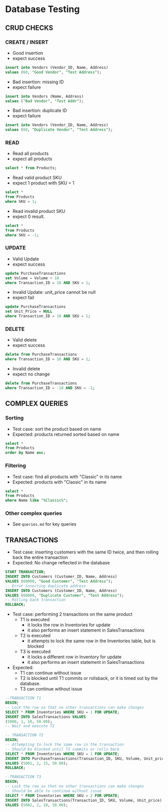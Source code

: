 # Database Testing
## CRUD CHECKS
### CREATE / INSERT

- Good insertion
- expect success
```SQL
insert into Vendors (Vendor_ID, Name, Address)
values (60, "Good Vendor", "Test Address");
```

- Bad insertion: missing ID
- expect failure
```SQL
insert into Vendors (Name, Address)
values ("Bad Vendor", "Test Addr");
```

- Bad insertion: duplicate ID
- expect failure
```SQL
insert into Vendors (Vendor_ID, Name, Address)
values (60, "Duplicate Vendor", "Test Address");
```

### READ
- Read all products
- expect all products
```SQL
select * from Products;
```

- Read valid product SKU
- expect 1 product with SKU = 1
```SQL
select *
from Products
where SKU = 1;
```

- Read invalid product SKU
- expect 0 result.
```SQL
select *
from Products
where SKU = -1;
```

### UPDATE
- Valid Update
- expect success 
```SQL
update PurchaseTransactions
set Volume = Volume + 10
where Transaction_ID = 10 AND SKU = 1;
```

- Invalid Update: unit_price cannot be null
- expect fail
```SQL
update PurchaseTransactions
set Unit_Price = NULL
where Transaction_ID = 10 AND SKU = 1;
```

### DELETE

- Valid delete
- expect success
```SQL
delete from PurchaseTransactions
where Transaction_ID = 10 AND SKU = 1;
```

- Invalid delete
- expect no change
```SQL
delete from PurchaseTransactions
where Transaction_ID = -10 AND SKU = -1;
```

## COMPLEX QUERIES

### Sorting
- Test case: sort the product based on name
- Expected: products returned sorted based on name
``` SQL
select *
from Products
order by Name asc;
```

### Filtering
- Test case: find all products with "Classic" in its name
- Expected: products with "Classic" in its name
``` SQL
select *
from Products
where Name like "%Classic%";
```

### Other complex queries
- See `queries.md` for key queries


## TRANSACTIONS
- Test case: inserting customers with the same ID twice, and then rolling back the entire transaction
- Expected: No change reflected in the database
```SQL
START TRANSACTION;
INSERT INTO Customers (Customer_ID, Name, Address)
VALUES (60000, "Good Customer", "Test Address");
-- Error inserting duplicate address
INSERT INTO Customers (Customer_ID, Name, Address)
VALUES (60000, "Duplicate Customer", "Test Address");
-- Rolling back transaction
ROLLBACK;
```

- Test case: performing 2 transactions on the same product
  - T1 is executed
    - it locks the row in Inventories for update
    - it also performs an insert statement in SalesTransactions
  - T2 is executed
    - it attempts to lock the same row in the Inventories table, but is blocked
  - T3 is executed
    - it locks a different row in Inventory for update
    - it also performs an insert statement in SalesTransactions
- Expected: 
  - T1 can continue without issue
  - T2 is blocked until T1 commits or rollsback, or it is timed out by the database.
  - T3 can continue without issue
```SQL
--TRANSACTION T1
BEGIN;
-- Lock the row so that no other transactions can make changes
SELECT * FROM Inventories WHERE SKU = 1 FOR UPDATE;
INSERT INTO SalesTransactions VALUES 
(5000, 1, 10, 50.00);
-- Wait and execute T2
```

```SQL
-- TRANSACTION T2
BEGIN;
-- Attempting to lock the same row in the transaction
-- Should be blocked until T1 commits or rolls back
SELECT * FROM Inventories WHERE SKU = 1 FOR UPDATE;
INSERT INTO PurchaseTransactions(Transaction_ID, SKU, Volume, Unit_price)
VALUES (5001, 2, 15, 50.00);
ROLLBACK;
```

```SQL
--TRANSACTION T3
BEGIN;
-- Lock the row so that no other transactions can make changes
-- Should be able to continue without issue
SELECT * FROM Inventories WHERE SKU = 2 FOR UPDATE;
INSERT INTO SalesTransactions(Transaction_ID, SKU, Volume, Unit_price)
VALUES (5002, 2, 10, 50.00);
```